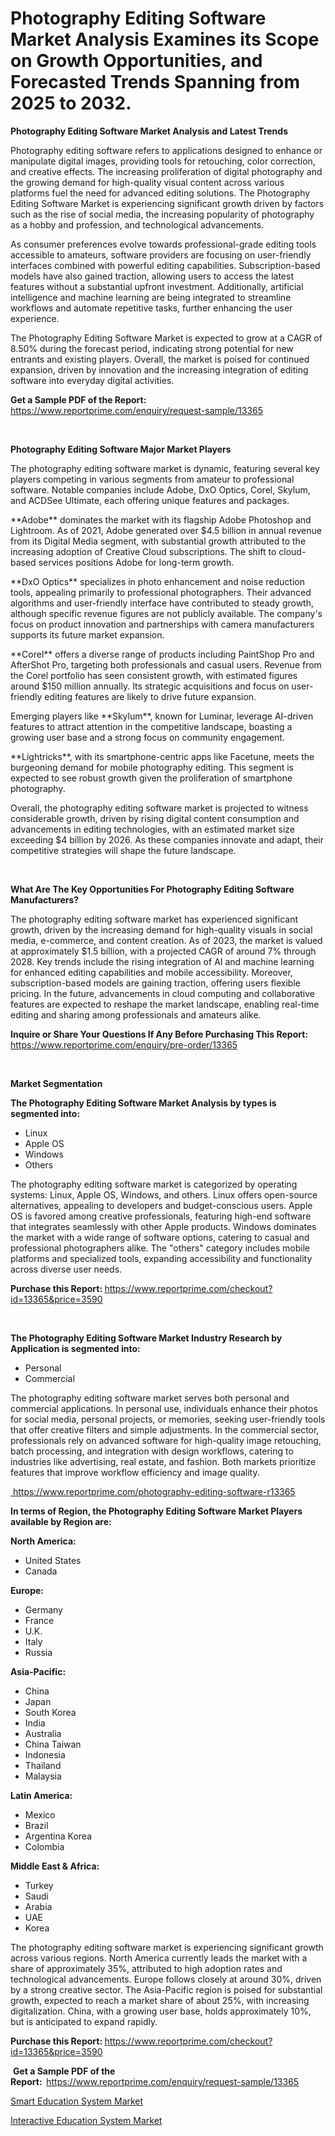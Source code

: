 <p><h1>Photography Editing Software Market Analysis Examines its Scope on Growth Opportunities, and Forecasted Trends Spanning from 2025 to 2032.</h1></p><p><strong>Photography Editing Software Market Analysis and Latest Trends</strong></p>
<p><p>Photography editing software refers to applications designed to enhance or manipulate digital images, providing tools for retouching, color correction, and creative effects. The increasing proliferation of digital photography and the growing demand for high-quality visual content across various platforms fuel the need for advanced editing solutions. The Photography Editing Software Market is experiencing significant growth driven by factors such as the rise of social media, the increasing popularity of photography as a hobby and profession, and technological advancements.</p><p>As consumer preferences evolve towards professional-grade editing tools accessible to amateurs, software providers are focusing on user-friendly interfaces combined with powerful editing capabilities. Subscription-based models have also gained traction, allowing users to access the latest features without a substantial upfront investment. Additionally, artificial intelligence and machine learning are being integrated to streamline workflows and automate repetitive tasks, further enhancing the user experience.</p><p>The Photography Editing Software Market is expected to grow at a CAGR of 8.50% during the forecast period, indicating strong potential for new entrants and existing players. Overall, the market is poised for continued expansion, driven by innovation and the increasing integration of editing software into everyday digital activities.</p></p>
<p><strong>Get a Sample PDF of the Report:&nbsp;</strong> <a href="https://www.reportprime.com/enquiry/request-sample/13365?utm_campaign=2033&utm_medium=2&utm_source=Github&utm_content=ia&utm_term=20032025&utm_id=photography-editing-software">https://www.reportprime.com/enquiry/request-sample/13365</a></p>
<p>&nbsp;</p>
<p><strong>Photography Editing Software Major Market Players</strong></p>
<p><p>The photography editing software market is dynamic, featuring several key players competing in various segments from amateur to professional software. Notable companies include Adobe, DxO Optics, Corel, Skylum, and ACDSee Ultimate, each offering unique features and packages.</p><p>**Adobe** dominates the market with its flagship Adobe Photoshop and Lightroom. As of 2021, Adobe generated over $4.5 billion in annual revenue from its Digital Media segment, with substantial growth attributed to the increasing adoption of Creative Cloud subscriptions. The shift to cloud-based services positions Adobe for long-term growth.</p><p>**DxO Optics** specializes in photo enhancement and noise reduction tools, appealing primarily to professional photographers. Their advanced algorithms and user-friendly interface have contributed to steady growth, although specific revenue figures are not publicly available. The company's focus on product innovation and partnerships with camera manufacturers supports its future market expansion.</p><p>**Corel** offers a diverse range of products including PaintShop Pro and AfterShot Pro, targeting both professionals and casual users. Revenue from the Corel portfolio has seen consistent growth, with estimated figures around $150 million annually. Its strategic acquisitions and focus on user-friendly editing features are likely to drive future expansion.</p><p>Emerging players like **Skylum**, known for Luminar, leverage AI-driven features to attract attention in the competitive landscape, boasting a growing user base and a strong focus on community engagement. </p><p>**Lightricks**, with its smartphone-centric apps like Facetune, meets the burgeoning demand for mobile photography editing. This segment is expected to see robust growth given the proliferation of smartphone photography.</p><p>Overall, the photography editing software market is projected to witness considerable growth, driven by rising digital content consumption and advancements in editing technologies, with an estimated market size exceeding $4 billion by 2026. As these companies innovate and adapt, their competitive strategies will shape the future landscape.</p></p>
<p>&nbsp;</p>
<p><strong>What Are The Key Opportunities For Photography Editing Software Manufacturers?</strong></p>
<p><p>The photography editing software market has experienced significant growth, driven by the increasing demand for high-quality visuals in social media, e-commerce, and content creation. As of 2023, the market is valued at approximately $1.5 billion, with a projected CAGR of around 7% through 2028. Key trends include the rising integration of AI and machine learning for enhanced editing capabilities and mobile accessibility. Moreover, subscription-based models are gaining traction, offering users flexible pricing. In the future, advancements in cloud computing and collaborative features are expected to reshape the market landscape, enabling real-time editing and sharing among professionals and amateurs alike.</p></p>
<p><strong>Inquire or Share Your Questions If Any Before Purchasing This Report:</strong> <a href="https://www.reportprime.com/enquiry/pre-order/13365?utm_campaign=2033&utm_medium=2&utm_source=Github&utm_content=ia&utm_term=20032025&utm_id=photography-editing-software">https://www.reportprime.com/enquiry/pre-order/13365</a></p>
<p>&nbsp;</p>
<p><strong>Market Segmentation</strong></p>
<p><strong>The Photography Editing Software Market Analysis by types is segmented into:</strong></p>
<p><ul><li>Linux</li><li>Apple OS</li><li>Windows</li><li>Others</li></ul></p>
<p><p>The photography editing software market is categorized by operating systems: Linux, Apple OS, Windows, and others. Linux offers open-source alternatives, appealing to developers and budget-conscious users. Apple OS is favored among creative professionals, featuring high-end software that integrates seamlessly with other Apple products. Windows dominates the market with a wide range of software options, catering to casual and professional photographers alike. The "others" category includes mobile platforms and specialized tools, expanding accessibility and functionality across diverse user needs.</p></p>
<p><strong>Purchase this Report:&nbsp;</strong><a href="https://www.reportprime.com/checkout?id=13365&price=3590&utm_campaign=2033&utm_medium=2&utm_source=Github&utm_content=ia&utm_term=20032025&utm_id=photography-editing-software">https://www.reportprime.com/checkout?id=13365&price=3590</a></p>
<p>&nbsp;</p>
<p><strong>The Photography Editing Software Market Industry Research by Application is segmented into:</strong></p>
<p><ul><li>Personal</li><li>Commercial</li></ul></p>
<p><p>The photography editing software market serves both personal and commercial applications. In personal use, individuals enhance their photos for social media, personal projects, or memories, seeking user-friendly tools that offer creative filters and simple adjustments. In the commercial sector, professionals rely on advanced software for high-quality image retouching, batch processing, and integration with design workflows, catering to industries like advertising, real estate, and fashion. Both markets prioritize features that improve workflow efficiency and image quality.</p></p>
<p><a href="https://www.reportprime.com/photography-editing-software-r13365?utm_campaign=2033&utm_medium=2&utm_source=Github&utm_content=ia&utm_term=20032025&utm_id=photography-editing-software">&nbsp;https://www.reportprime.com/photography-editing-software-r13365</a></p>
<p><strong>In terms of Region, the Photography Editing Software Market Players available by Region are:</strong></p>
<p>
    <p> <strong> North America: </strong>
        <ul>
            <li>United States</li>
            <li>Canada</li>
        </ul>
        </p> 
    <p> <strong> Europe: </strong>
        <ul>
            <li>Germany</li>
            <li>France</li>
            <li>U.K.</li>
            <li>Italy</li>
            <li>Russia</li>
        </ul>
        </p> 
    <p> <strong> Asia-Pacific: </strong>
        <ul>
            <li>China</li>
            <li>Japan</li>
            <li>South Korea</li>
            <li>India</li>
            <li>Australia</li>
            <li>China Taiwan</li>
            <li>Indonesia</li>
            <li>Thailand</li>
            <li>Malaysia</li>
        </ul>
        </p> 
    <p> <strong> Latin America: </strong>
        <ul>
            <li>Mexico</li>
            <li>Brazil</li>
            <li>Argentina Korea</li>
            <li>Colombia</li>
        </ul>
        </p> 
    <p> <strong> Middle East & Africa: </strong>
        <ul>
            <li>Turkey</li>
            <li>Saudi</li>
            <li>Arabia</li>
            <li>UAE</li>
            <li>Korea</li>
        </ul>
    </p>
    </p>
<p><p>The photography editing software market is experiencing significant growth across various regions. North America currently leads the market with a share of approximately 35%, attributed to high adoption rates and technological advancements. Europe follows closely at around 30%, driven by a strong creative sector. The Asia-Pacific region is poised for substantial growth, expected to reach a market share of about 25%, with increasing digitalization. China, with a growing user base, holds approximately 10%, but is anticipated to expand rapidly.</p></p>
<p><strong>Purchase this Report: </strong><a href="https://www.reportprime.com/checkout?id=13365&price=3590&utm_campaign=2033&utm_medium=2&utm_source=Github&utm_content=ia&utm_term=20032025&utm_id=photography-editing-software">https://www.reportprime.com/checkout?id=13365&price=3590</a></p>
<p>&nbsp;<strong>Get a Sample PDF of the Report:&nbsp;&nbsp;</strong><a href="https://www.reportprime.com/enquiry/request-sample/13365?utm_campaign=2033&utm_medium=2&utm_source=Github&utm_content=ia&utm_term=20032025&utm_id=photography-editing-software">https://www.reportprime.com/enquiry/request-sample/13365</a></p>
<p><strong></strong></p>
<p><p><a href="https://github.com/BryceTownsendr/Market-Research-Report-List-7/blob/main/smart-education-system-market.md?utm_campaign=2033&utm_medium=2&utm_source=Github&utm_content=ia&utm_term=20032025&utm_id=photography-editing-software">Smart Education System Market</a></p><p><a href="https://github.com/mahnoor2003/Market-Research-Report-List-7/blob/main/interactive-education-system-market.md?utm_campaign=2033&utm_medium=2&utm_source=Github&utm_content=ia&utm_term=20032025&utm_id=photography-editing-software">Interactive Education System Market</a></p></p>